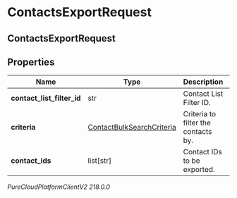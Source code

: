 # ContactsExportRequest

## ContactsExportRequest

## Properties

|Name | Type | Description | Notes|
|------------ | ------------- | ------------- | -------------|
| **contact_list_filter_id** | str | Contact List Filter ID. | [optional] |
| **criteria** | [ContactBulkSearchCriteria](ContactBulkSearchCriteria) | Criteria to filter the contacts by. | [optional] |
| **contact_ids** | list[str] | Contact IDs to be exported. | [optional] |



_PureCloudPlatformClientV2 218.0.0_
